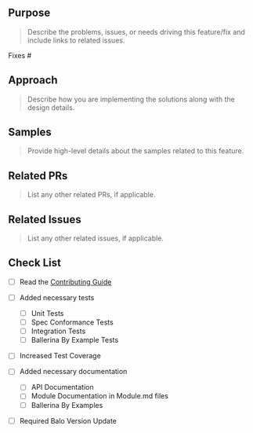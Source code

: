 ## Purpose
> Describe the problems, issues, or needs driving this feature/fix and include links to related issues.

Fixes #<Issue Number>

## Approach
> Describe how you are implementing the solutions along with the design details.

## Samples
> Provide high-level details about the samples related to this feature.

## Related PRs
> List any other related PRs, if applicable.

## Related Issues
> List any other related issues, if applicable.

## Check List 
- [ ] Read the [Contributing Guide](https://github.com/ballerina-platform/ballerina-lang/blob/master/CONTRIBUTING.md)
- [ ] Added necessary tests
  - [ ] Unit Tests
  - [ ] Spec Conformance Tests
  - [ ] Integration Tests
  - [ ] Ballerina By Example Tests
- [ ] Increased Test Coverage   
- [ ] Added necessary documentation  
  - [ ] API Documentation 
  - [ ] Module Documentation in Module.md files
  - [ ] Ballerina By Examples
- [ ] Required Balo Version Update


